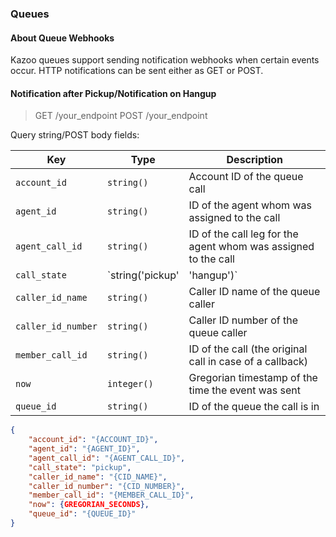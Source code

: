 ### Queues

#### About Queue Webhooks

Kazoo queues support sending notification webhooks when certain events occur. HTTP notifications can be sent either as GET or POST.

#### Notification after Pickup/Notification on Hangup

> GET /your_endpoint
> POST /your_endpoint

Query string/POST body fields:

Key | Type | Description
--- | ---- | -----------
`account_id` | `string()` | Account ID of the queue call
`agent_id` | `string()` | ID of the agent whom was assigned to the call
`agent_call_id` | `string()` | ID of the call leg for the agent whom was assigned to the call
`call_state` | `string('pickup' | 'hangup')` | Identifies the event type
`caller_id_name` | `string()` | Caller ID name of the queue caller
`caller_id_number` | `string()` | Caller ID number of the queue caller
`member_call_id` | `string()` | ID of the call (the original call in case of a callback)
`now` | `integer()` | Gregorian timestamp of the time the event was sent
`queue_id` | `string()` | ID of the queue the call is in

```json
{
    "account_id": "{ACCOUNT_ID}",
    "agent_id": "{AGENT_ID}",
    "agent_call_id": "{AGENT_CALL_ID}",
    "call_state": "pickup",
    "caller_id_name": "{CID_NAME}",
    "caller_id_number": "{CID_NUMBER}",
    "member_call_id": "{MEMBER_CALL_ID}",
    "now": {GREGORIAN_SECONDS},
    "queue_id": "{QUEUE_ID}"
}
```
